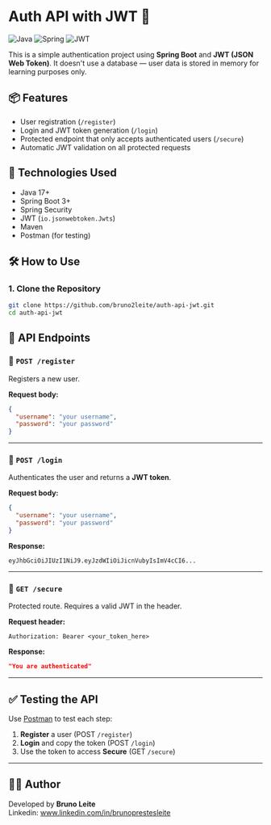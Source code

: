 # Auth API with JWT 🔐

![Java](https://img.shields.io/badge/java-%23ED8B00.svg?style=for-the-badge&logo=openjdk&logoColor=white)
![Spring](https://img.shields.io/badge/spring-%236DB33F.svg?style=for-the-badge&logo=spring&logoColor=white)
![JWT](https://img.shields.io/badge/JWT-black?style=for-the-badge&logo=JSON%20web%20tokens)

This is a simple authentication project using **Spring Boot** and **JWT (JSON Web Token)**. It doesn't use a database — user data is stored in memory for learning purposes only.

## 📦 Features

- User registration (`/register`)
- Login and JWT token generation (`/login`)
- Protected endpoint that only accepts authenticated users (`/secure`)
- Automatic JWT validation on all protected requests

## 🚀 Technologies Used

- Java 17+
- Spring Boot 3+
- Spring Security
- JWT (`io.jsonwebtoken.Jwts`)
- Maven
- Postman (for testing)

## 🛠️ How to Use

### 1. Clone the Repository

```bash
git clone https://github.com/bruno2leite/auth-api-jwt.git
cd auth-api-jwt
```

## 📮 API Endpoints

### 🔸 `POST /register`

Registers a new user.

**Request body:**

```json
{
  "username": "your username",
  "password": "your password"
}
```

---

### 🔸 `POST /login`

Authenticates the user and returns a **JWT token**.

**Request body:**

```json
{
  "username": "your username",
  "password": "your password"
}
```

**Response:**

```
eyJhbGciOiJIUzI1NiJ9.eyJzdWIiOiJicnVubyIsImV4cCI6...
```

---

### 🔸 `GET /secure`

Protected route. Requires a valid JWT in the header.

**Request header:**

```
Authorization: Bearer <your_token_here>
```

**Response:**

```json
"You are authenticated"
```

---

## ✅ Testing the API

Use [Postman](https://www.postman.com/) to test each step:

1. **Register** a user (POST `/register`)
2. **Login** and copy the token (POST `/login`)
3. Use the token to access **Secure** (GET `/secure`)

---


## 🧑‍💻 Author

Developed by **Bruno Leite**  
Linkedin: www.linkedin.com/in/brunoprestesleite
